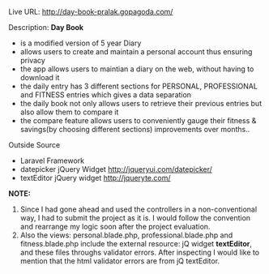 Live URL: <http://day-book-pralak.gopagoda.com/>

Description: <b>Day Book</b>
  - is a modified version of 5 year Diary
  - allows users to create and maintain a personal account thus ensuring privacy
  - the app allows users to maintian a diary on the web, without having to download it
  - the daily entry has 3 different sections for PERSONAL, PROFESSIONAL and FITNESS entries which gives a data separation 
  - the daily book not only allows users to retrieve their previous entries but also allow them to compare it
  - the compare feature allows users to conveniently gauge their fitness & savings(by choosing different sections) improvements over months.. 

Outside Source
  - Laravel Framework
  - datepicker jQuery Widget <http://jqueryui.com/datepicker/>
  - textEditor jQuery widget <http://jqueryte.com/>


<b>NOTE:</b> 
  1)  Since I had gone ahead and used the controllers in a non-conventional way, I had to submit the project as it is. I would follow the convention and rearrange my logic soon after the project evaluation.
  2)  Also the views: personal.blade.php, professional.blade.php and fitness.blade.php include the external resource: jQ widget <b>textEditor</b>, and these files throughs validator errors. After inspecting I would like to mention that the html validator errors are from jQ textEditor.
